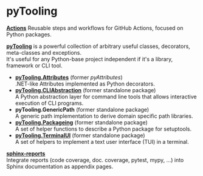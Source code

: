 # pyTooling

[**Actions**](https://github.com/pyTooling/Actions) Reusable steps and workflows for GitHub Actions, focused on Python packages.

[**pyTooling**](https://github.com/pyTooling/pyTooling) is a powerful collection of arbitrary useful classes, decorators, meta-classes and exceptions.  
It's useful for any Python-base project independent if it's a library, framework or CLI tool.

* [**pyTooling.Attributes**](https://github.com/pyTooling/pyTooling?tab=readme-ov-file#attributes) (former *pyAttributes*)  
  .NET-like Attributes implemented as Python decorators.
* [**pyTooling.CLIAbstraction**](https://github.com/pyTooling/pyTooling?tab=readme-ov-file#cli-abstraction) (former standalone package)  
  A Python abstraction layer for command line tools that allows interactive execution of CLI programs.
* **pyTooling.GenericPath** (former standalone package)  
  A generic path implementation to derive domain specific path libraries.
* [**pyTooling.Packageing**](https://github.com/pyTooling/pyTooling?tab=readme-ov-file#packaging) (former standalone package)  
  A set of helper functions to describe a Python package for setuptools.
* [**pyTooling.TerminalUI**](https://github.com/pyTooling/pyTooling?tab=readme-ov-file#terminal)  (former standalone package)  
  A set of helpers to implement a text user interface (TUI) in a terminal.

[**sphinx-reports**](https://github.com/pyTooling/sphinx-reports)  
Integrate reports (code coverage, doc. coverage, pytest, mypy, ...) into Sphinx documentation as appendix pages.
